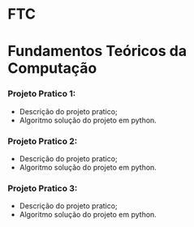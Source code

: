 # FTC
# **Fundamentos Teóricos da Computação**
### Projeto Pratico 1:
  - Descrição do projeto pratico;
  - Algoritmo solução do projeto em python.

### Projeto Pratico 2:
  - Descrição do projeto pratico;
  - Algoritmo solução do projeto em python.

### Projeto Pratico 3:
  - Descrição do projeto pratico;
  - Algoritmo solução do projeto em python.
